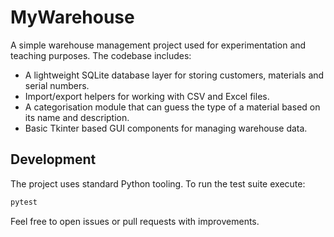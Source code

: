 # MyWarehouse

A simple warehouse management project used for experimentation and
teaching purposes. The codebase includes:

* A lightweight SQLite database layer for storing customers, materials
  and serial numbers.
* Import/export helpers for working with CSV and Excel files.
* A categorisation module that can guess the type of a material based on
  its name and description.
* Basic Tkinter based GUI components for managing warehouse data.

## Development

The project uses standard Python tooling. To run the test suite execute:

```bash
pytest
```

Feel free to open issues or pull requests with improvements.
